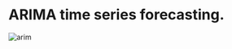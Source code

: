 # ARIMA time series forecasting.

![arim](https://github.com/user-attachments/assets/0a5bbbca-a23b-4f05-96b0-943815c9ceaa)

